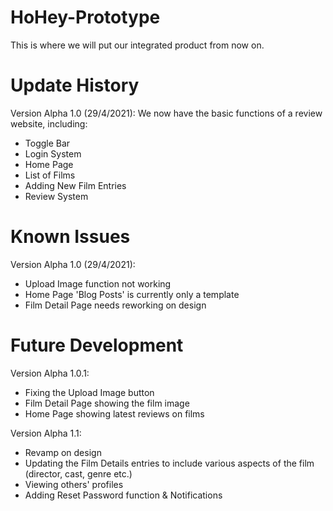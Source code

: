 # HoHey-Prototype
 
This is where we will put our integrated product from now on.

# Update History

Version Alpha 1.0 (29/4/2021):
We now have the basic functions of a review website, including:
- Toggle Bar
- Login System
- Home Page
- List of Films
- Adding New Film Entries
- Review System

# Known Issues

Version Alpha 1.0 (29/4/2021):
- Upload Image function not working
- Home Page 'Blog Posts' is currently only a template
- Film Detail Page needs reworking on design

# Future Development

Version Alpha 1.0.1:
- Fixing the Upload Image button
- Film Detail Page showing the film image
- Home Page showing latest reviews on films

Version Alpha 1.1:
- Revamp on design
- Updating the Film Details entries to include various aspects of the film (director, cast, genre etc.)
- Viewing others' profiles
- Adding Reset Password function & Notifications
